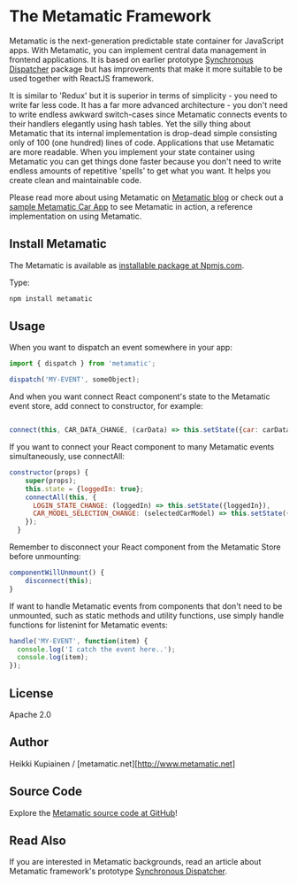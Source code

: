 # The Metamatic Framework 

Metamatic is the next-generation predictable state container for JavaScript apps. With Metamatic, you can implement central data management in frontend applications.
It is based on earlier prototype [Synchronous Dispatcher](https://www.npmjs.com/package/synchronous-dispatcher) package
but has improvements that make it more suitable to be used together with ReactJS framework.

It is similar to 'Redux' but it is superior in terms of simplicity - you need to write far less code. It has a far more advanced architecture -
you don't need to write endless awkward switch-cases since Metamatic connects events to their handlers elegantly using hash tables. 
Yet the silly thing about Metamatic that its internal implementation is drop-dead simple consisting only of 100 (one hundred) lines of code.
Applications that use Metamatic are more readable. When you implement your state container using Metamatic you can get things done faster because 
you don't need to write endless amounts of repetitive 'spells' to get what you want. It helps you create clean and maintainable code. 

Please read more about using Metamatic on [Metamatic blog](http://www.oppikone.fi/blog/introducing-metamate-framework.html)
or check out a [sample Metamatic Car App](https://github.com/develprr/metamatic-car-app) to see Metamatic in action, a reference implementation
on using Metamatic. 

## Install Metamatic

The Metamatic is available as [installable package at Npmjs.com](https://www.npmjs.com/package/metamatic). 

Type:

```js
npm install metamatic
```

## Usage
When you want to dispatch an event somewhere in your app:

```js
import { dispatch } from 'metamatic';

dispatch('MY-EVENT', someObject);

```

And when you want connect React component's state to the Metamatic event store, add connect to constructor, for example:

```js

connect(this, CAR_DATA_CHANGE, (carData) => this.setState({car: carData));

```

If you want to connect your React component to many Metamatic events simultaneously, 
use connectAll:

```js
constructor(props) {
    super(props);
    this.state = {loggedIn: true};
    connectAll(this, {
      LOGIN_STATE_CHANGE: (loggedIn) => this.setState({loggedIn}),
      CAR_MODEL_SELECTION_CHANGE: (selectedCarModel) => this.setState({selectedCarModel})
    });
  }
```

Remember to disconnect your React component from the Metamatic Store before unmounting:

```js
componentWillUnmount() {
    disconnect(this);
}
```

If want to handle Metamatic events from components that don't need to be unmounted, such as static methods and utility functions,
use simply handle functions for listenint for Metamatic events:

```js
handle('MY-EVENT', function(item) {
  console.log('I catch the event here..');
  console.log(item);
});

```

## License

Apache 2.0

## Author

Heikki Kupiainen / [metamatic.net][http://www.metamatic.net]

## Source Code

Explore the [Metamatic source code at GitHub](https://github.com/develprr/metamatic-framework)!

## Read Also

If you are interested in Metamatic backgrounds, read an article about Metamatic framework's prototype [Synchronous Dispatcher]((http://www.oppikone.fi/blog/introducing-synchronous-dispatcher.html)).

